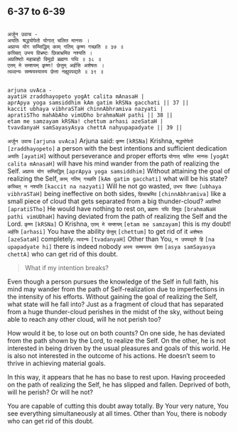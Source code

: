 ## 6-37 to 6-39


```shloka-sa

अर्जुन उवाच -
अयतिः श्रद्धयोपेतो योगात् चलित मानसः ।
अप्राप्य योग सम्सिद्धिम् काम् गतिम् कृष्ण गच्छति ॥ ३७ ॥
कच्चित् उभय विभ्रष्टः छिन्नाभ्रमिव नश्यति ।
अप्रतिष्ठो महाबाहो विमूढो ब्रह्मणः पथि ॥ ३८ ॥
एतम् मे सम्शयम् कृष्ण! छेत्तुम् अर्हसि अशेषतः ।
त्वव्दन्यः सम्षयस्यास्य छेत्ता नह्युपपद्यते ॥ ३९ ॥

```
```shloka-sa-hk

arjuna uvAca -
ayatiH zraddhayopeto yogAt calita mAnasaH |
aprApya yoga samsiddhim kAm gatim kRSNa gacchati || 37 ||
kaccit ubhaya vibhraSTaH chinnAbhramiva nazyati |
apratiSTho mahAbAho vimUDho brahmaNaH pathi || 38 ||
etam me samzayam kRSNa! chettum arhasi azeSataH |
tvavdanyaH samSayasyAsya chettA nahyupapadyate || 39 ||

```
`अर्जुन उवाच` `[arjuna uvAca]` Arjuna said: `कृष्ण` `[kRSNa]` Krishna, `श्रद्धयोपेतो` `[zraddhayopeto]` a person with the best intentions and sufficient dedication `अयतिः` `[ayatiH]` without perseverance and proper efforts `योगात् चलित मानसः` `[yogAt calita mAnasaH]` will have his mind wander from the path of realizing the Self. `अप्राप्य योग सम्सिद्धिम्` `[aprApya yoga samsiddhim]` Without attaining the goal of realizing the Self, `काम् गतिम् गच्छति` `[kAm gatim gacchati]` what will be his state?
`कच्चित् न नश्यति` `[kaccit na nazyati]` Will he not go wasted, `उभय विभ्रष्टः` `[ubhaya vibhraSTaH]` being ineffective on both sides, `छिन्नाभ्रमिव` `[chinnAbhramiva]` like a small piece of cloud that gets separated from a big thunder-cloud? `अप्रतिष्ठो` `[apratiSTho]` He would have nothing to rest on, `ब्रह्मणः पथि विमूढः` `[brahmaNaH pathi vimUDhaH]` having deviated from the path of realizing the Self and the Lord.
`कृष्ण` `[kRSNa]` O Krishna, `एतम् मे सम्शयम्` `[etam me samzayam]` this is my doubt! `अर्हसि` `[arhasi]` You have the ability `छेत्तुम्` `[chettum]` to get rid of it `अशेषतः` `[azeSataH]` completely. `त्वदन्यः` `[tvadanyaH]` Other than You, `न उपपद्यते हि` `[na upapadyate hi]` there is indeed nobody `अस्य सम्षयस्य छेत्ता` `[asya samSayasya chettA]` who can get rid of this doubt.


<a name='applnote_112'></a>
> What if my intention breaks?



Even though a person pursues the knowledge of the Self in full faith, his mind may wander from the path of Self-realization due to imperfections in the intensity of his efforts. Without gaining the goal of realizing the Self, what state will he fall into? Just as a fragment of cloud that has separated from a huge thunder-cloud perishes in the midst of the sky, without being able to reach any other cloud, will he not perish too? 

How would it be, to lose out on both counts? On one side, he has deviated from the path shown by the Lord, to realize the Self. On the other, he is not interested in being driven by the usual pleasures and goals of this world. He is also not interested in the outcome of his actions. He doesn’t seem to thrive in achieving material goals.

In this way, it appears that he has no base to rest upon. Having proceeded on the path of realizing the Self, he has slipped and fallen. Deprived of both, will he perish? Or will he not? 

You are capable of cutting this doubt away totally. By Your very nature, You see everything simultaneously at all times. Other than You, there is nobody who can get rid of this doubt.


